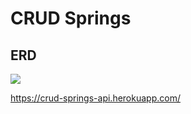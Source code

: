 # CRUD Springs

## ERD

![](https://www.lucidchart.com/publicSegments/view/f1936259-7d4c-4475-9906-c1fef33cd1fb/image.png)

https://crud-springs-api.herokuapp.com/